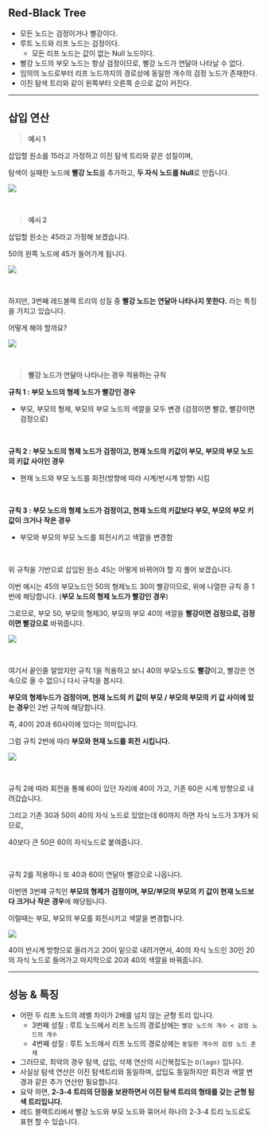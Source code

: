 ## Red-Black Tree

- 모든 노드는 검정이거나 빨강이다.
- 루트 노드와 리프 노드는 검정이다.
	- 모든 리프 노드는 값이 없는 Null 노드이다.
- 빨강 노드의 부모 노드는 항상 검정이므로, 빨강 노드가 연달아 나타날 수 없다.
- 임의의 노드로부터 리프 노드까지의 경로상에 동일한 개수의 검정 노드가 존재한다.
- 이진 탐색 트리와 같이 왼쪽부터 오른쪽 순으로 값이 커진다.

---
## 삽입 연산

> **예시 1**

삽입할 원소를 15라고 가정하고 이진 탐색 트리와 같은 성질이며, 

탐색이 실패한 노드에 **빨강 노드**를 추가하고, **두 자식 노드를 Null**로 만듭니다.

![](./1.png)

<br>

> **예시 2**

삽입할 원소는 45라고 가정해 보겠습니다.

50의 왼쪽 노드에 45가 들어가게 됩니다.

![](./2.png)

<br>

하지만, 3번째 레드블랙 트리의 성질 중 **빨강 노드는 연달아 나타나지 못한다.** 라는 특징을 가지고 있습니다.

어떻게 해야 할까요?

![](./3.png)

<br>

> **빨강 노드가 연달아 나타나는 경우 적용하는 규칙**

**규칙 1 : 부모 노드의 형제 노드가 빨강인 경우**

- 부모, 부모의 형제, 부모의 부모 노드의 색깔을 모두 변경 (검정이면 빨강, 빨강이면 검정으로)

<br>

**규칙 2 : 부모 노드의 형제 노드가 검정이고, 현재 노드의 키값이 부모, 부모의 부모 노드의 키값 사이인 경우**

- 현재 노드와 부모 노드를 회전(방향에 따라 시계/반시계 방향) 시킴

<br>

**규칙 3 : 부모 노드의 형제 노드가 검정이고, 현재 노드의 키값보다 부모, 부모의 부모 키 값이 크거나 작은 경우**

- 부모와 부모의 부모 노드를 회전시키고 색깔을 변경함

<br>

위 규칙을 기반으로 삽입된 원소 45는 어떻게 바뀌어야 할 지 풀어 보겠습니다.

이번 예시는 45의 부모노드인 50의 형제노드 30이 빨강이므로, 위에 나열한 규칙 중 1번에 해당합니다. (**부모 노드의 형제 노드가 빨강인 경우**)

그로므로, 부모 50, 부모의 형제30, 부모의 부모 40의 색깔을 **빨강이면 검정으로, 검정이면 빨강으로** 바꿔줍니다.

![](./4.png)

<br>

여기서 끝인줄 알았지만 규칙 1을 적용하고 보니 40의 부모노드도 **빨강**이고, 빨강은 연속으로 올 수 없으니 다시 규칙을 봅시다.

**부모의 형제누드가 검정이며, 현재 노드의 키 값이 부모 / 부모의 부모의 키 값 사이에 있는 경우**인 2번 규칙에 해당합니다.

즉, 40이 20과 60사이에 있다는 의미입니다.

그럼 규칙 2번에 따라 **부모와 현재 노드를 회전 시킵니다.**

![](./5.png)

<br>

규칙 2에 따라 회전을 통해 60이 있던 자리에 40이 가고, 기존 60은 시계 방향으로 내려갔습니다.

그리고 기존 30과 50이 40의 자식 노드로 있었는데 60까지 하면 자식 노드가 3개가 되므로,

40보다 큰 50은 60의 자식노드로 붙여줍니다.

<br>

규칙 2를 적용하니 또 40과 60이 연달아 빨강으로 나옵니다.

이번엔 3번쨰 규칙인 **부모의 형제가 검정이며, 부모/부모의 부모의 키 값이 현재 노드보다 크거나 작은 경우**에 해당됩니다.

이럴때는 부모, 부모의 부모를 회전시키고 색깔을 변경합니다.

![](./6.png)

40이 반시계 방향으로 올라가고 20이 밑으로 내려가면서, 40의 자식 노드인 30인 20의 자식 노드로 들어가고 마지막으로 20과 40의 색깔을 바꿔줍니다.

---
## 성능 & 특징

- 어떤 두 리프 노드의 레벨 차이가 2배를 넘지 않는 균형 트리 입니다.
	- 3번째 성질 : 루트 노드에서 리프 노드의 경로상에는 `빨강 노드의 개수 < 검정 노드의 개수`
	- 4번째 성질 : 루트 노드에서 리프 노드의 경로상에는 `동일한 개수의 검정 노드 존재`
- 그러므로, 최악의 경우 탐색, 삽입, 삭제 연산의 시간복잡도는 `O(logn)` 입니다.
- 사실상 탐색 연산은 이진 탐색트리와 동일하며, 삽입도 동일하지만 회전과 색깔 변경과 같은 추가 연산만 필요합니다.
- 요약 하면, **2-3-4 트리의 단점을 보완하면서 이진 탐색 트리의 형태를 갖는 균형 탐색 트리입니다.**
- 레드 블랙트리에서 빨강 노드와 부모 노드와 묶어서 하나의 2-3-4 트리 노드로도 표현 할 수 있습니다.